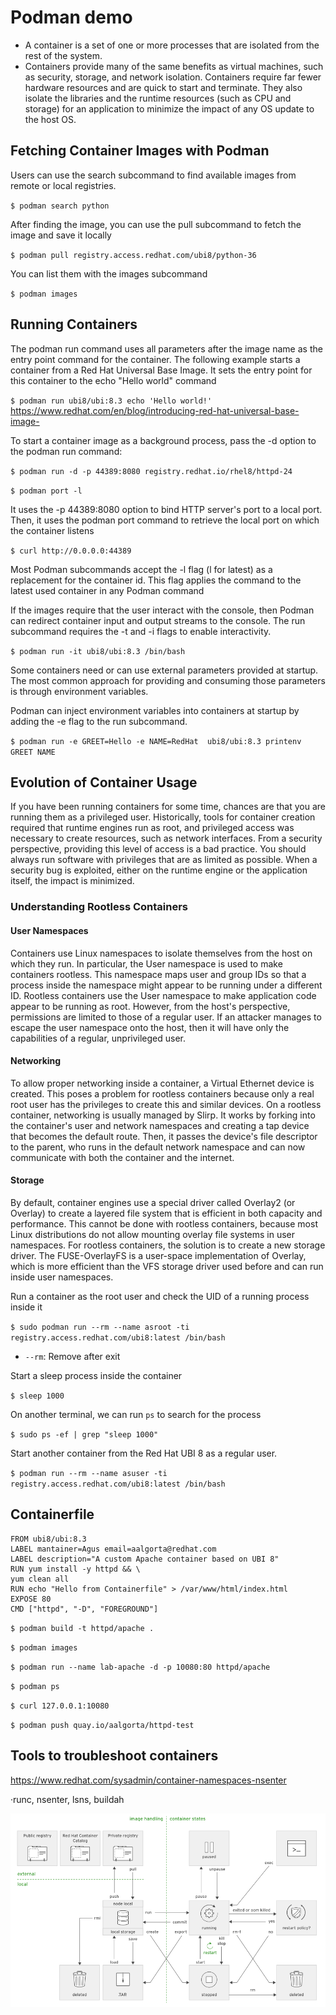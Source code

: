 # Podman demo
- A container is a set of one or more processes that are isolated from the rest of the system.
- Containers provide many of the same benefits as virtual machines, such as security, storage, and network isolation. Containers require far fewer hardware resources and are quick to start and terminate. They also isolate the libraries and the runtime resources (such as CPU and storage) for an application to minimize the impact of any OS update to the host OS.
## Fetching Container Images with Podman
Users can use the
search subcommand to find available images from remote or local registries.

 `$ podman search python`

After finding the image, you can use the pull subcommand to fetch the image and save it locally 
 
 
 `$ podman pull registry.access.redhat.com/ubi8/python-36`

 You can list them with the images subcommand

 `$ podman images`

## Running Containers

The podman run command uses all parameters after the image name as the entry point
command for the container. The following example starts a container from a Red Hat Universal
Base Image. It sets the entry point for this container to the echo "Hello world" command

`$ podman run ubi8/ubi:8.3 echo 'Hello world!'`
        https://www.redhat.com/en/blog/introducing-red-hat-universal-base-image-

To start a container image as a background process, pass the -d option to the podman run
command:

`$ podman run -d -p 44389:8080 registry.redhat.io/rhel8/httpd-24`

`$ podman port -l`

It uses the -p 44389:8080 option to bind HTTP server's port to a local port. Then, it uses the podman port command to
retrieve the local port on which the container listens

`$ curl http://0.0.0.0:44389` 

Most Podman subcommands accept the -l flag (l for latest) as a replacement for
the container id. This flag applies the command to the latest used container in any
Podman command

If the images require that the user interact with the console, then Podman can redirect container
input and output streams to the console. The run subcommand requires the -t and -i flags to enable interactivity.

`$ podman run -it ubi8/ubi:8.3 /bin/bash`

Some containers need or can use external parameters provided at startup. The most common
approach for providing and consuming those parameters is through environment variables.
	
Podman can inject environment variables into containers at startup by adding the -e flag to the
	run subcommand.

`$ podman run -e GREET=Hello -e NAME=RedHat  ubi8/ubi:8.3 printenv GREET NAME`

## Evolution of Container Usage
If you have been running containers for some time, chances are that you are running them as a
privileged user. Historically, tools for container creation required that runtime engines run as root,
and privileged access was necessary to create resources, such as network interfaces.
From a security perspective, providing this level of access is a bad practice. You should always run
software with privileges that are as limited as possible. When a security bug is exploited, either on
the runtime engine or the application itself, the impact is minimized.

### Understanding Rootless Containers
#### User Namespaces
Containers use Linux namespaces to isolate themselves from the host on which they run. In
particular, the User namespace is used to make containers rootless. This namespace maps
user and group IDs so that a process inside the namespace might appear to be running under a
different ID.
Rootless containers use the User namespace to make application code appear to be running as
root. However, from the host's perspective, permissions are limited to those of a regular user.
If an attacker manages to escape the user namespace onto the host, then it will have only the
capabilities of a regular, unprivileged user.
#### Networking
To allow proper networking inside a container, a Virtual Ethernet device is created. This poses a
problem for rootless containers because only a real root user has the privileges to create this and
similar devices.
On a rootless container, networking is usually managed by Slirp. It works by forking into the
container's user and network namespaces and creating a tap device that becomes the default
route. Then, it passes the device's file descriptor to the parent, who runs in the default network
namespace and can now communicate with both the container and the internet.
#### Storage
By default, container engines use a special driver called Overlay2 (or Overlay) to create a layered
file system that is efficient in both capacity and performance. This cannot be done with rootless
containers, because most Linux distributions do not allow mounting overlay file systems in user
namespaces.
For rootless containers, the solution is to create a new storage driver. The FUSE-OverlayFS is a
user-space implementation of Overlay, which is more efficient than the VFS storage driver used
before and can run inside user namespaces.


Run a container as the root user and check the UID of a running process inside it


`$ sudo podman run --rm --name asroot -ti registry.access.redhat.com/ubi8:latest /bin/bash`

- `--rm`: Remove after exit

Start a sleep process inside the container

`$ sleep 1000`


On another terminal, we can run `ps` to search for the process

`$ sudo ps -ef | grep "sleep 1000"`

Start another container from the Red Hat UBI 8 as a regular user.

`$ podman run --rm --name asuser -ti registry.access.redhat.com/ubi8:latest /bin/bash`

## Containerfile

```
FROM ubi8/ubi:8.3
LABEL mantainer=Agus email=aalgorta@redhat.com
LABEL description="A custom Apache container based on UBI 8"
RUN yum install -y httpd && \
yum clean all
RUN echo "Hello from Containerfile" > /var/www/html/index.html
EXPOSE 80
CMD ["httpd", "-D", "FOREGROUND"]
```

`$ podman build -t httpd/apache .`

`$ podman images`

`$ podman run --name lab-apache -d -p 10080:80 httpd/apache`

`$ podman ps`

`$ curl 127.0.0.1:10080`

`$ podman push quay.io/aalgorta/httpd-test`

## Tools to troubleshoot containers

https://www.redhat.com/sysadmin/container-namespaces-nsenter

·runc, nsenter, lsns, buildah

![alt text](https://github.com/aGus41/podman-demo/blob/main/containers.png?raw=true)
